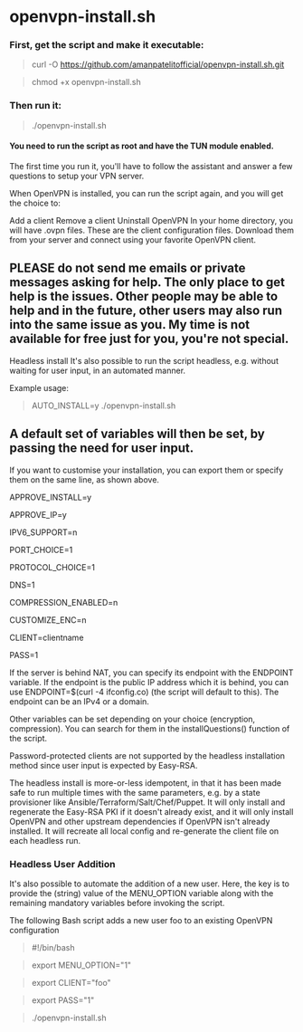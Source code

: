 # openvpn-install.sh
### First, get the script and make it executable:

> curl -O https://github.com/amanpatelitofficial/openvpn-install.sh.git

> chmod +x openvpn-install.sh

### Then run it:

> ./openvpn-install.sh

#### You need to run the script as root and have the TUN module enabled.

The first time you run it, you'll have to follow the assistant and answer a few questions to setup your VPN server.

When OpenVPN is installed, you can run the script again, and you will get the choice to:

Add a client
Remove a client
Uninstall OpenVPN
In your home directory, you will have .ovpn files. These are the client configuration files. Download them from your server and connect using your favorite OpenVPN client.

## PLEASE do not send me emails or private messages asking for help. The only place to get help is the issues. Other people may be able to help and in the future, other users may also run into the same issue as you. My time is not available for free just for you, you're not special.

Headless install
It's also possible to run the script headless, e.g. without waiting for user input, in an automated manner.

Example usage:

> AUTO_INSTALL=y ./openvpn-install.sh

## A default set of variables will then be set, by passing the need for user input.

If you want to customise your installation, you can export them or specify them on the same line, as shown above.

APPROVE_INSTALL=y

APPROVE_IP=y

IPV6_SUPPORT=n

PORT_CHOICE=1

PROTOCOL_CHOICE=1

DNS=1

COMPRESSION_ENABLED=n

CUSTOMIZE_ENC=n

CLIENT=clientname

PASS=1

If the server is behind NAT, you can specify its endpoint with the ENDPOINT variable. If the endpoint is the public IP address which it is behind, you can use ENDPOINT=$(curl -4 ifconfig.co) (the script will default to this). The endpoint can be an IPv4 or a domain.

Other variables can be set depending on your choice (encryption, compression). You can search for them in the installQuestions() function of the script.

Password-protected clients are not supported by the headless installation method since user input is expected by Easy-RSA.

The headless install is more-or-less idempotent, in that it has been made safe to run multiple times with the same parameters, e.g. by a state provisioner like Ansible/Terraform/Salt/Chef/Puppet. It will only install and regenerate the Easy-RSA PKI if it doesn't already exist, and it will only install OpenVPN and other upstream dependencies if OpenVPN isn't already installed. It will recreate all local config and re-generate the client file on each headless run.

### Headless User Addition

It's also possible to automate the addition of a new user. Here, the key is to provide the (string) value of the MENU_OPTION variable along with the remaining mandatory variables before invoking the script.

The following Bash script adds a new user foo to an existing OpenVPN configuration

> #!/bin/bash

> export MENU_OPTION="1"

> export CLIENT="foo"

> export PASS="1"

> ./openvpn-install.sh
